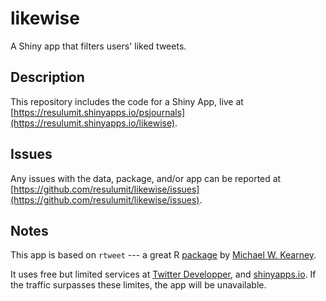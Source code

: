 # likewise

A Shiny app that filters users' liked tweets.

## Description

This repository includes the code for a Shiny App, live at [https://resulumit.shinyapps.io/psjournals](https://resulumit.shinyapps.io/likewise).

## Issues

Any issues with the data, package, and/or app can be reported at [https://github.com/resulumit/likewise/issues](https://github.com/resulumit/likewise/issues).


## Notes

This app is based on  `rtweet` --- a great R [package](https://rtweet.info/) by [Michael W. Kearney](https://mikewk.com/).

It uses free but limited services at [Twitter Developper](https://developer.twitter.com/en), and [shinyapps.io](https://www.shinyapps.io/). If the traffic surpasses these limites, the app will be unavailable.
